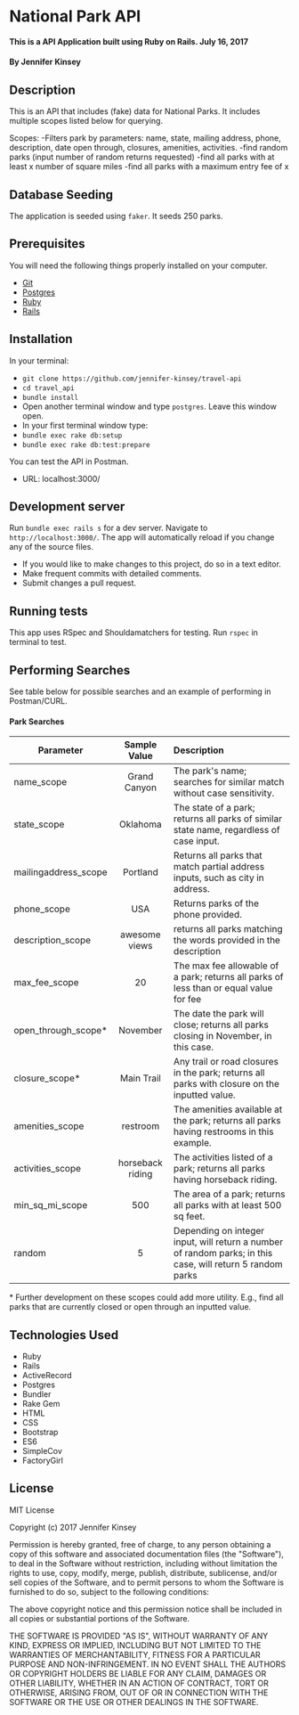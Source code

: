 # National Park API

#### This is a API Application built using Ruby on Rails.  July 16, 2017

#### By Jennifer Kinsey

## Description

This is an API that includes (fake) data for National Parks.  It includes multiple scopes listed below for querying.


Scopes:
-Filters park by parameters: name, state, mailing address, phone, description, date open through, closures, amenities, activities.
-find random parks (input number of random returns requested)
-find all parks with at least x number of square miles
-find all parks with a maximum entry fee of x


## Database Seeding

The application is seeded using `faker`.  It seeds 250 parks.

## Prerequisites

You will need the following things properly installed on your computer.

* [Git](https://git-scm.com/)
* [Postgres](https://www.postgresql.org/)
* [Ruby](https://www.ruby-lang.org/en/downloads/)
* [Rails](http://rubyonrails.org/)

## Installation

In your terminal:
* `git clone https://github.com/jennifer-kinsey/travel-api`
* `cd travel_api`
* `bundle install`
* Open another terminal window and type `postgres`.  Leave this window open.
* In your first terminal window type:
* `bundle exec rake db:setup`
* `bundle exec rake db:test:prepare`


You can test the API in Postman.

* URL: localhost:3000/


## Development server

Run `bundle exec rails s` for a dev server. Navigate to `http://localhost:3000/`. The app will automatically reload if you change any of the source files.

* If you would like to make changes to this project, do so in a text editor.
* Make frequent commits with detailed comments.
* Submit changes a pull request.

## Running tests

This app uses RSpec and Shouldamatchers for testing.
Run `rspec` in terminal to test.


## Performing Searches

See table below for possible searches and an example of performing in Postman/CURL.

#### Park Searches

| Parameter | Sample Value | Description |
|-----------|:------------:|:------------|
| name_scope |  Grand Canyon | The park's name; searches for similar match without case sensitivity. |
| state_scope |    Oklahoma   |  The state of a park; returns all parks of similar state name, regardless of case input.  |
| mailingaddress_scope | Portland |    Returns all parks that match partial address inputs, such as city in address. |
| phone_scope | USA |    Returns parks of the phone provided. |
| description_scope | awesome views | returns all parks matching the words provided in the description |
| max_fee_scope |    20   |  The max fee allowable of a park; returns all parks of less than or equal value for fee  |
| open_through_scope\* |    November   |  The date the park will close; returns all parks closing in November, in this case.  |
| closure_scope\* |    Main Trail   |  Any trail or road closures in the park; returns all parks with closure on the inputted value.  |
| amenities_scope |    restroom   |  The amenities available at the park; returns all parks having restrooms in this example.  |
| activities_scope |    horseback riding   |  The activities listed of a park; returns all parks having horseback riding.  |
| min_sq_mi_scope |    500   |  The area of a park; returns all parks with at least 500 sq feet.  |
| random | 5 | Depending on integer input, will return a number of random parks; in this case, will return 5 random parks |

\* Further development on these scopes could add more utility. E.g., find all parks that are currently closed or open through an inputted value.


## Technologies Used

* Ruby
* Rails
* ActiveRecord
* Postgres
* Bundler
* Rake Gem
* HTML
* CSS
* Bootstrap
* ES6
* SimpleCov
* FactoryGirl

## License

MIT License

Copyright (c) 2017 Jennifer Kinsey

Permission is hereby granted, free of charge, to any person obtaining a copy of this software and associated documentation files (the "Software"), to deal in the Software without restriction, including without limitation the rights to use, copy, modify, merge, publish, distribute, sublicense, and/or sell copies of the Software, and to permit persons to whom the Software is furnished to do so, subject to the following conditions:

The above copyright notice and this permission notice shall be included in all copies or substantial portions of the Software.

THE SOFTWARE IS PROVIDED "AS IS", WITHOUT WARRANTY OF ANY KIND, EXPRESS OR IMPLIED, INCLUDING BUT NOT LIMITED TO THE WARRANTIES OF MERCHANTABILITY, FITNESS FOR A PARTICULAR PURPOSE AND NON-INFRINGEMENT. IN NO EVENT SHALL THE AUTHORS OR COPYRIGHT HOLDERS BE LIABLE FOR ANY CLAIM, DAMAGES OR OTHER LIABILITY, WHETHER IN AN ACTION OF CONTRACT, TORT OR OTHERWISE, ARISING FROM, OUT OF OR IN CONNECTION WITH THE SOFTWARE OR THE USE OR OTHER DEALINGS IN THE SOFTWARE.
